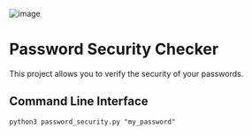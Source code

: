 
![image](https://user-images.githubusercontent.com/8209798/112394472-86123a00-8cdb-11eb-9cf5-6e539255b3f5.png)

# Password Security Checker

This project allows you to verify the security of your passwords. 

## Command Line Interface 

``` python3 password_security.py "my_password" ```


